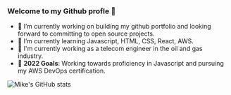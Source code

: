 ### Welcome to my Github profle 👋

- 🔭 I’m currently working on building my github portfolio and looking forward to committing to open source projects.
- 🌱 I’m currently learning Javascript, HTML, CSS, React, AWS.
- 📂 I'm currently working as a telecom engineer in the oil and gas industry.
- 🎯 **2022 Goals**: Working towards proficiency in Javascript and pursuing my AWS DevOps certification.

![Mike's GitHub stats](https://github-readme-stats.vercel.app/api?username=m-i-k-e-s&show_icons=true&theme=radical)

